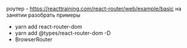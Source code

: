 роутер - https://reacttraining.com/react-router/web/example/basic
на занятии разобрать примеры

- yarn add react-router-dom
- yarn add @types/react-router-dom -D
- BrowserRouter
